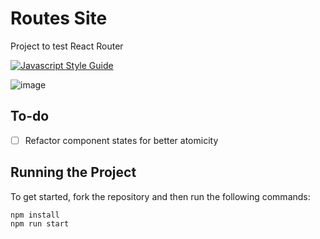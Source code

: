 # Routes Site

Project to test React Router

[![Javascript Style Guide](https://camo.githubusercontent.com/40a93a02297564d0d8ca33cd436de8e22da3f198c85158ebbb0a17e2673faeeb/68747470733a2f2f62616467656e2e6e65742f62616467652f636f64652532307374796c652f416972626e622f6666356135663f69636f6e3d616972626e62)](https://github.com/airbnb/javascript)

![image](https://user-images.githubusercontent.com/12193814/99558351-66bc7680-29a2-11eb-99e2-d8717969fd0a.png)

## To-do

- [ ] Refactor component states for better atomicity

## Running the Project

To get started, fork the repository and then run the following commands:

    npm install
    npm run start
